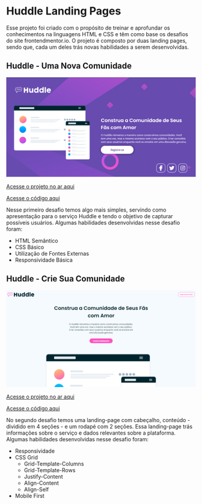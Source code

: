 # Huddle Landing Pages
Esse projeto foi criado com o propósito de treinar e aprofundar os conhecimentos na linguagens HTML e CSS e têm como base os desafios do site frontendmentor.io. O projeto é composto por duas landing pages, sendo que, cada um deles trás novas habilidades a serem desenvolvidas. 
## Huddle - Uma Nova Comunidade
![Huddle - Uma Nova Comunidade](images/Huddle%20-%20Uma%20Nova%20Comunidade.png)

[Acesse o projeto no ar aqui](https://thiagoomatheus.github.io/huddle-landing-page/huddle-uma-nova-comunidade/index.html)

[Acesse o código aqui](https://github.com/thiagoomatheus/huddle-landing-page/blob/main/huddle-uma-nova-comunidade/)

Nesse primeiro desafio temos algo mais simples, servindo como apresentação para o serviço Huddle e tendo o objetivo de capturar possíveis usuários.
Algumas habilidades desenvolvidas nesse desafio foram:

-   HTML Semântico
-   CSS Básico
-   Utilização de Fontes Externas
-   Responsividade Básica

## Huddle - Crie Sua Comunidade
![Huddle - Crie Sua Comunidade](images/Huddle%20-%20Crie%20Sua%20Comunidade.png)

[Acesse o projeto no ar aqui](https://thiagoomatheus.github.io/huddle-landing-page/huddle-crie-sua-comunidade/index.html)

[Acesse o código aqui](https://github.com/thiagoomatheus/huddle-landing-page/blob/main/huddle-crie-sua-comunidade/)

No segundo desafio temos uma landing-page com cabeçalho, conteúdo - dividido em 4 seções - e um rodapé com 2 seções. Essa landing-page trás informações sobre o serviço e dados relevantes sobre a plataforma.
Algumas habilidades desenvolvidas nesse desafio foram:

-   Responsividade
-   CSS Grid
    -   Grid-Template-Columns
    -   Grid-Template-Rows
    -   Justify-Content
    -   Align-Content
    -   Align-Self
-   Mobile First